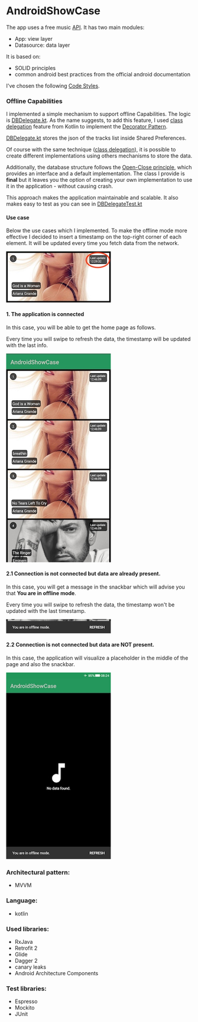 # AndroidShowCase

The app uses a free music [API](https://www.last.fm/api). It has two main modules:

- App: view layer
- Datasource: data layer

It is based on:

- SOLID principles
- common android best practices from the official android documentation

I've chosen the following [Code Styles](https://github.com/square/java-code-styles/).

### Offline Capabilities

I implemented a simple mechanism to support offline Capabilities.
The logic is [DBDelegate.kt](app/src/main/java/ciriti/androidshowcase/core/components/DBDelegate.kt).
As the name suggests, to add this feature, I used [class delegation](https://kotlinlang.org/docs/reference/delegation.html) feature from Kotlin
to implement the [Decorator Pattern](https://en.wikipedia.org/wiki/Decorator_pattern).

[DBDelegate.kt](app/src/main/java/ciriti/androidshowcase/core/components/DBDelegate.kt)
stores the json of the tracks list inside Shared Preferences.

Of course with the same technique ([class delegation](https://kotlinlang.org/docs/reference/delegation.html)),
it is possible to create different implementations using others mechanisms
to store the data.

Additionally, the database structure follows the
[Open-Close principle](https://en.wikipedia.org/wiki/Open%E2%80%93closed_principle),
which provides an interface and a default implementation. The class I provide is
**final** but it leaves you the option of creating your own implementation to
use it in the application - without causing crash.

This approach makes the application maintainable and scalable. It also makes
easy to test as you can see in [DBDelegateTest.kt](app/src/androidTest/java/ciriti/androidshowcase/core/components/DBDelegateTest.kt)

#### Use case

Below the use cases which I implemented.
To make the offline mode more effective I decided to insert a timestamp
on the top-right corner of each element.
It will be updated every time you fetch data from the network.

![ev_offline](art/timestamp_v2.jpg)

#### 1. The application is connected

In this case, you will be able to get the home page as follows.

Every time you will swipe to refresh the data, the timestamp will be
updated with the last info.

![ev_offline](art/home_v2.jpg)

#### 2.1 Connection is not connected but data are already present.

In this case, you will get a message in the snackbar which will advise you
that **You are in offline mode**.

Every time you will swipe to refresh the data, the timestamp won't be
updated with the last timestamp.

![ev_offline](art/sb_offline_v2.jpg)

#### 2.2 Connection is not connected but data are NOT present.

In this case, the application will visualize a placeholder in the middle of the page
and also the snackbar.

![ev_offline](art/ev_offline.jpg)

### Architectural pattern:

- MVVM

### Language:

- kotlin

### Used libraries:

- RxJava
- Retrofit 2
- Glide
- Dagger 2
- canary leaks
- Android Architecture Components

### Test libraries:

- Espresso
- Mockito
- JUnit


